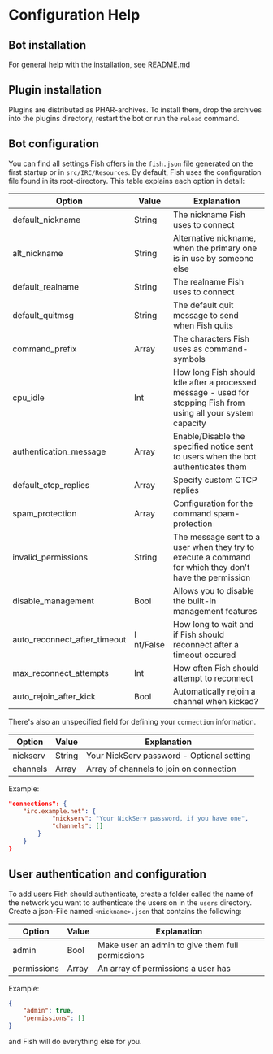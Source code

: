 # Configuration Help

## Bot installation

For general help with the installation, see [README.md](README.md)

## Plugin installation

Plugins are distributed as PHAR-archives. To install them, drop the archives into the plugins directory, restart the bot or run the `reload` command.

## Bot configuration

You can find all settings Fish offers in the `fish.json` file generated on the first startup or in `src/IRC/Resources`.
By default, Fish uses the configuration file found in its root-directory.
This table explains each option in detail:

| Option | Value | Explanation |
|--------|-------|-------------|
| default_nickname | String | The nickname Fish uses to connect |
| alt_nickname | String | Alternative nickname, when the primary one is in use by someone else |
| default_realname | String | The realname Fish uses to connect |
| default_quitmsg | String | The default quit message to send when Fish quits |
| command_prefix | Array | The characters Fish uses as command-symbols |
| cpu_idle | Int | How long Fish should Idle after a processed message - used for stopping Fish from using all your system capacity |
| authentication_message | Array | Enable/Disable the specified notice sent to users when the bot authenticates them |
| default_ctcp_replies | Array | Specify custom CTCP replies |
| spam_protection | Array | Configuration for the command spam-protection |
| invalid_permissions | String | The message sent to a user when they try to execute a command for which they don't have the permission |
| disable_management | Bool | Allows you to disable the built-in management features |
| auto_reconnect_after_timeout | I nt/False| How long to wait and if Fish should reconnect after a timeout occured |
| max_reconnect_attempts | Int | How often Fish should attempt to reconnect |
| auto_rejoin_after_kick | Bool | Automatically rejoin a channel when kicked? |

There's also an unspecified field for defining your `connection` information. 

| Option | Value | Explanation |
|--------|-------|-------------|
| nickserv | String | Your NickServ password - Optional setting |
| channels | Array | Array of channels to join on connection |

Example: 

```json
"connections": {
    "irc.example.net": {
            "nickserv": "Your NickServ password, if you have one",
            "channels": []
        }
    }
}
```

## User authentication and configuration

To add users Fish should authenticate, create a folder called the name of the network you want to authenticate the users on in the `users` directory.
Create a json-File named `<nickname>.json` that contains the following:

| Option | Value | Explanation |
|--------|-------|-------------|
| admin | Bool | Make user an admin to give them full permissions |
| permissions | Array | An array of permissions a user has |

Example: 

```json
{
    "admin": true,
    "permissions": []
}
```

and Fish will do everything else for you.